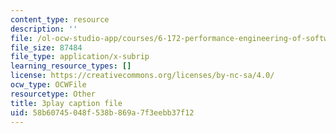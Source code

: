 ```yaml
---
content_type: resource
description: ''
file: /ol-ocw-studio-app/courses/6-172-performance-engineering-of-software-systems-fall-2018/58b60745048f538b869a7f3eebb37f12_o7h_sYMk_oc.vtt
file_size: 87484
file_type: application/x-subrip
learning_resource_types: []
license: https://creativecommons.org/licenses/by-nc-sa/4.0/
ocw_type: OCWFile
resourcetype: Other
title: 3play caption file
uid: 58b60745-048f-538b-869a-7f3eebb37f12
---
```

